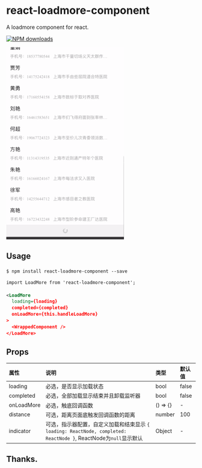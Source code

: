 # react-loadmore-component

A loadmore component for react.

[![NPM downloads](https://img.shields.io/npm/dm/react-loadmore-component.svg)](https://www.npmjs.com/package/react-loadmore-component)

![Demo GIF](https://github.com/MorisHarA/loadmore/blob/master/docs/demo.gif)

## Usage

`$ npm install react-loadmore-component --save`

```xml
import LoadMore from 'react-loadmore-component';

<LoadMore
  loading={loading}
  completed={completed}
  onLoadMore={this.handleLoadMore}
>
  <WrappedComponent />
</LoadMore>
```

## Props

| 属性                    | 说明                       | 类型 | 默认值 
|:----------------------------|:----------------------------------|:-------------------------|:------
| loading          | 必选，是否显示加载状态 |bool |false
| completed      | 必选，全部加载显示结束并且卸载监听器 |bool|false
| onLoadMore | 必选，触底回调函数 |() => {}| -
| distance | 可选，距离页面底触发回调函数的距离 | number | 100
| indicator | 可选，指示器配置，自定义加载和结束显示 `{ loading: ReactNode, completed: ReactNode }`, ReactNode为`null`显示默认 | Object | -


## Thanks.

